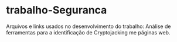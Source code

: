 # trabalho-Seguranca
Arquivos e links usados no desenvolvimento do trabalho: Análise de ferramentas para a identificação de Cryptojacking me páginas web.
